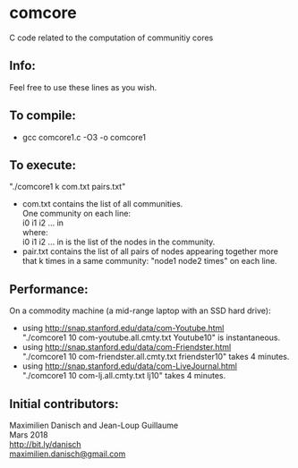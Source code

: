 # comcore
C code related to the computation of communitiy cores


## Info:

Feel free to use these lines as you wish. 

## To compile:

- gcc comcore1.c -O3 -o comcore1

## To execute:

"./comcore1 k com.txt pairs.txt"
- com.txt contains the list of all communities.  
One community on each line:  
i0 i1 i2 ... in  
where:  
i0 i1 i2 ... in is the list of the nodes in the community.
- pair.txt contains the list of all pairs of nodes appearing together more that k times in a same community: "node1 node2 times" on each line.


## Performance:

On a commodity machine (a mid-range laptop with an SSD hard drive):
- using http://snap.stanford.edu/data/com-Youtube.html  
"./comcore1 10 com-youtube.all.cmty.txt Youtube10" is instantaneous.
- using http://snap.stanford.edu/data/com-Friendster.html  
"./comcore1 10 com-friendster.all.cmty.txt friendster10" takes 4 minutes.
- using http://snap.stanford.edu/data/com-LiveJournal.html  
"./comcore1 10 com-lj.all.cmty.txt lj10" takes 4 minutes.

## Initial contributors:

Maximilien Danisch and Jean-Loup Guillaume  
Mars 2018  
http://bit.ly/danisch  
maximilien.danisch@gmail.com

